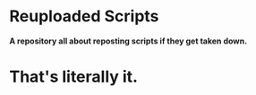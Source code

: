# Reuploaded Scripts

**A repository all about reposting scripts if they get taken down.**


# That's literally it.
